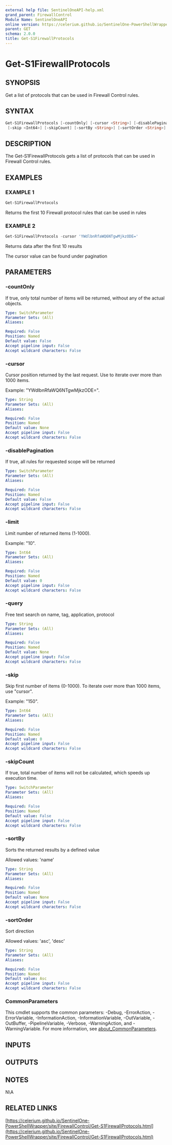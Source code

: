 ```yaml
---
external help file: SentinelOneAPI-help.xml
grand_parent: FirewallControl
Module Name: SentinelOneAPI
online version: https://celerium.github.io/SentinelOne-PowerShellWrapper/site/FirewallControl/Get-S1FirewallProtocols.html
parent: GET
schema: 2.0.0
title: Get-S1FirewallProtocols
---
```


# Get-S1FirewallProtocols

## SYNOPSIS
Get a list of protocols that can be used in Firewall Control rules.

## SYNTAX

```powershell
Get-S1FirewallProtocols [-countOnly] [-cursor <String>] [-disablePagination] [-limit <Int64>] [-query <String>]
 [-skip <Int64>] [-skipCount] [-sortBy <String>] [-sortOrder <String>] [<CommonParameters>]
```

## DESCRIPTION
The Get-S1FirewallProtocols gets a list of protocols that can be used in Firewall Control rules.

## EXAMPLES

### EXAMPLE 1
```powershell
Get-S1FirewallProtocols
```

Returns the first 10 Firewall protocol rules that can be used in rules

### EXAMPLE 2
```powershell
Get-S1FirewallProtocols -cursor 'YWdlbnRfaWQ6NTgwMjkzODE='
```

Returns data after the first 10 results

The cursor value can be found under pagination

## PARAMETERS

### -countOnly
If true, only total number of items will be returned, without any of the actual objects.

```yaml
Type: SwitchParameter
Parameter Sets: (All)
Aliases:

Required: False
Position: Named
Default value: False
Accept pipeline input: False
Accept wildcard characters: False
```

### -cursor
Cursor position returned by the last request.
Use to iterate over more than 1000 items.

Example: "YWdlbnRfaWQ6NTgwMjkzODE=".

```yaml
Type: String
Parameter Sets: (All)
Aliases:

Required: False
Position: Named
Default value: None
Accept pipeline input: False
Accept wildcard characters: False
```

### -disablePagination
If true, all rules for requested scope will be returned

```yaml
Type: SwitchParameter
Parameter Sets: (All)
Aliases:

Required: False
Position: Named
Default value: False
Accept pipeline input: False
Accept wildcard characters: False
```

### -limit
Limit number of returned items (1-1000).

Example: "10".

```yaml
Type: Int64
Parameter Sets: (All)
Aliases:

Required: False
Position: Named
Default value: 0
Accept pipeline input: False
Accept wildcard characters: False
```

### -query
Free text search on name, tag, application, protocol

```yaml
Type: String
Parameter Sets: (All)
Aliases:

Required: False
Position: Named
Default value: None
Accept pipeline input: False
Accept wildcard characters: False
```

### -skip
Skip first number of items (0-1000).
To iterate over more than 1000 items, use "cursor".

Example: "150".

```yaml
Type: Int64
Parameter Sets: (All)
Aliases:

Required: False
Position: Named
Default value: 0
Accept pipeline input: False
Accept wildcard characters: False
```

### -skipCount
If true, total number of items will not be calculated, which speeds up execution time.

```yaml
Type: SwitchParameter
Parameter Sets: (All)
Aliases:

Required: False
Position: Named
Default value: False
Accept pipeline input: False
Accept wildcard characters: False
```

### -sortBy
Sorts the returned results by a defined value

Allowed values:
'name'

```yaml
Type: String
Parameter Sets: (All)
Aliases:

Required: False
Position: Named
Default value: None
Accept pipeline input: False
Accept wildcard characters: False
```

### -sortOrder
Sort direction

Allowed values:
'asc', 'desc'

```yaml
Type: String
Parameter Sets: (All)
Aliases:

Required: False
Position: Named
Default value: Asc
Accept pipeline input: False
Accept wildcard characters: False
```

### CommonParameters
This cmdlet supports the common parameters: -Debug, -ErrorAction, -ErrorVariable, -InformationAction, -InformationVariable, -OutVariable, -OutBuffer, -PipelineVariable, -Verbose, -WarningAction, and -WarningVariable. For more information, see [about_CommonParameters](http://go.microsoft.com/fwlink/?LinkID=113216).

## INPUTS

## OUTPUTS

## NOTES
N\A

## RELATED LINKS

[https://celerium.github.io/SentinelOne-PowerShellWrapper/site/FirewallControl/Get-S1FirewallProtocols.html](https://celerium.github.io/SentinelOne-PowerShellWrapper/site/FirewallControl/Get-S1FirewallProtocols.html)

